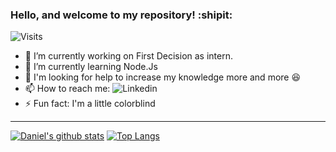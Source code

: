 ### Hello, and welcome to my repository! :shipit:
![Visits](https://komarev.com/ghpvc/?username=your-github-DanielMarquesz&style=flat-square)

- 🔭 I’m currently working on First Decision as intern.
- 🌱 I’m currently learning Node.Js
- 🤔 I'm looking for help to increase my knowledge more and more :satisfied:
- 📫 How to reach me: ![Linkedin](https://www.linkedin.com/in/daniel-marque-dev/)
- ⚡ Fun fact: I'm a little colorblind

<hr>

[![Daniel's github stats](https://github-readme-stats.vercel.app/api?username=DanielMarquesz&hide_border=true)](https://github.com/DanielMarquesz)
[![Top Langs](https://github-readme-stats.vercel.app/api/top-langs/?username=DanielMarquesz&hide_border=true)](https://github.com/anuraghazra/github-readme-stats)
